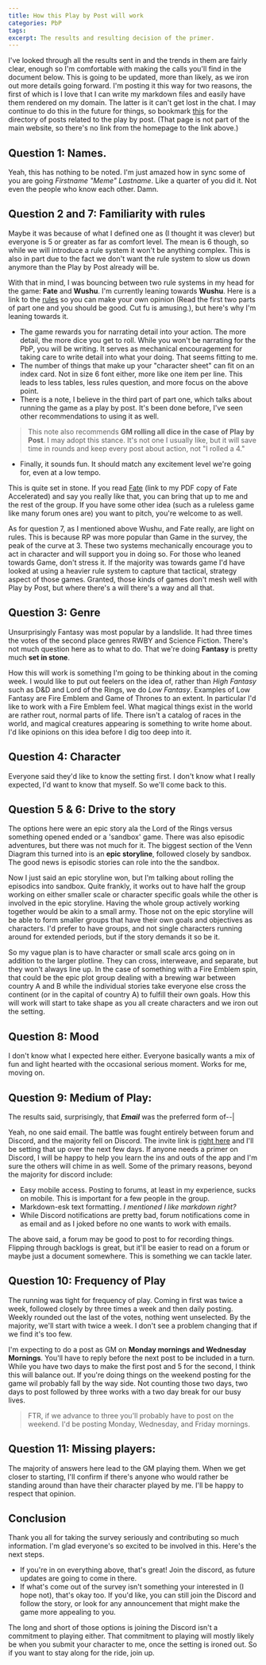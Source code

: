 ```yaml
---
title: How this Play by Post will work
categories: PbP
tags: 
excerpt: The results and resulting decision of the primer.
---
```


I've looked through all the results sent in and the trends in them are fairly clear, enough so I'm comfortable with making the calls you'll find in the document below. This is going to be updated, more than likely, as we iron out more details going forward. I'm posting it this way for two reasons, the first of which is I love that I can write my markdown files and easily have them rendered on my domain. The latter is it can't get lost in the chat. I may continue to do this in the future for things, so bookmark [this](thelittlethingswemiss.us/posthub/PbP) for the directory of posts related to the play by post. (That page is not part of the main website, so there's no link from the homepage to the link above.)

## Question 1: Names.

Yeah, this has nothing to be noted. I'm just amazed how in sync some of you are going *Firstname "Meme" Lastname*. Like a quarter of you did it. Not even the people who know each other. Damn.

## Question 2 and 7: Familiarity with rules

Maybe it was because of what I defined one as (I thought it was clever) but everyone is 5 or greater as far as comfort level. The mean is 6 though, so while we will introduce a rule system it won't be anything complex. This is also in part due to the fact we don't want the rule system to slow us down anymore than the Play by Post already will be.

With that in mind, I was bouncing between two rule systems in my head for the game: **Fate** and **Wushu**. I'm currently leaning towards **Wushu**. Here is a link to the [rules](http://danielbayn.com/wushu/)  so you can make your own opinion (Read the first two parts of part one and you should be good. Cut fu is amusing.), but here's why I'm leaning towards it. 

* The game rewards you for narrating detail into your action. The more detail, the more dice you get to roll. While you won't be narrating for the PbP, you will be writing. It serves as mechanical encouragement for taking care to write detail into what your doing. That seems fitting to me.
* The number of things that make up your "character sheet" can fit on an index card. Not in size 6 font either, more like one item per line. This leads to less tables, less rules question, and more focus on the above point. 
* There is a note, I believe in the third part of part one, which talks about running the game as a play by post. It's been done before, I've seen other recommendations to using it as well. 
> This note also recommends **GM rolling all dice in the case of Play by Post**. I may adopt this stance. It's not one I usually like, but it will save time in rounds and keep every post about action, not "I rolled a 4."
* Finally, it sounds fun. It should match any excitement level we're going for, even at a low tempo.

This is quite set in stone. If you read [Fate](https://1drv.ms/b/s!ArFPHHkgdiQkhoIH6dHrxkISCF3I-w) (link to my PDF copy of Fate Accelerated) and say you really like that, you can bring that up to me and the rest of the group. If you have some other idea (such as a ruleless game like many forum ones are) you want to pitch, you're welcome to as well. 

As for question 7, as I mentioned above Wushu, and Fate really, are light on rules. This is because RP was more popular than Game in the survey, the peak of the curve at 3. These two systems mechanically encourage you to act in character and will support you in doing so. For those who leaned towards Game, don't stress it. If the majority was towards game I'd have looked at using a heavier rule system to capture that tactical, strategy aspect of those games. Granted, those kinds of games don't mesh well with Play by Post, but where there's a will there's a way and all that.

## Question 3: Genre

Unsurprisingly Fantasy was most popular by a landslide. It had three times the votes of the second place genres RWBY and Science Fiction. There's not much question here as to what to do. That we're doing **Fantasy** is pretty much **set in stone**. 

How this will work is something I'm going to be thinking about in the coming week. I would like to put out feelers on the idea of, rather than *High Fantasy* such as D&D and Lord of the Rings, we do *Low Fantasy*. Examples of Low Fantasy are Fire Emblem and Game of Thrones to an extent. In particular I'd like to work with a Fire Emblem feel. What magical things exist in the world are rather rout, normal parts of life. There isn't a catalog of races in the world, and magical creatures appearing is something to write home about. I'd like opinions on this idea before I dig too deep into it. 

## Question 4: Character

Everyone said they'd like to know the setting first. I don't know what I really expected, I'd want to know that myself. So we'll come back to this.

## Question 5 & 6: Drive to the story

The options here were an epic story ala the Lord of the Rings versus something opened ended or a 'sandbox' game. There was also episodic adventures, but there was not much for it. The biggest section of the Venn Diagram this turned into is an **epic storyline**, followed closely by sandbox. The good news is episodic stories can role into the the sandbox. 

Now I just said an epic storyline won, but I'm talking about rolling the episodics into sandbox. Quite frankly, it works out to have half the group working on either smaller scale or character specific goals while the other is involved in the epic storyline. Having the whole group actively working together would be akin to a small army. Those not on the epic storyline will be able to form smaller groups that have their own goals and objectives as characters. I'd prefer to have groups, and not single characters running around for extended periods, but if the story demands it so be it.

So my vague plan is to have character or small scale arcs going on in addition to the larger plotline. They can cross, interweave, and separate, but they won't always line up. In the case of something with a Fire Emblem spin, that could be the epic plot group dealing with a brewing war between country A and B while the individual stories take everyone else cross the continent (or in the capital of country A) to fulfill their own goals. How this will work will start to take shape as you all create characters and we iron out the setting. 

## Question 8: Mood

I don't know what I expected here either. Everyone basically wants a mix of fun and light hearted with the occasional serious moment. Works for me, moving on. 

## Question 9: Medium of Play:

The results said, surprisingly, that ***Email*** was the preferred form of--|

Yeah, no one said email. The battle was fought entirely between forum and Discord, and the majority fell on Discord. The invite link is [right here](https://discord.gg/HQE9swG) and I'll be setting that up over the next few days. If anyone needs a primer on Discord, I will be happy to help you learn the ins and outs of the app and I'm sure the others will chime in as well. Some of the primary reasons, beyond the majority for discord include:
* Easy mobile access. Posting to forums, at least in my experience, sucks on mobile. This is important for a few people in the group.
* Markdown-esk text formatting. *I mentioned I like markdown right?*
* While Discord notifications are pretty bad, forum notifications come in as email and as I joked before no one wants to work with emails. 

The above said, a forum may be good to post to for recording things. Flipping through backlogs is great, but it'll be easier to read on a forum or maybe just a document somewhere. This is something we can tackle later.

## Question 10: Frequency of Play

The running was tight for frequency of play. Coming in first was twice a week, followed closely by three times a week and then daily posting. Weekly rounded out the last of the votes, nothing went unselected. By the majority, we'll start with twice a week. I don't see a problem changing that if we find it's too few. 

I'm expecting to do a post as GM on **Monday mornings and Wednesday Mornings**. You'll have to reply before the next post to be included in a turn. While you have two days to make the first post and 5 for the second, I think this will balance out. If you're doing things on the weekend posting for the game wil probably fall by the way side. Not counting those two days, two days to post followed by three works with a two day break for our busy lives.
> FTR, if we advance to three you'll probably have to post on the weekend. I'd be posting Monday, Wednesday, and Friday mornings. 

## Question 11: Missing players:

The majority of answers here lead to the GM playing them. When we get closer to starting, I'll confirm if there's anyone who would rather be standing around than have their character played by me. I'll be happy to respect that opinion.

## Conclusion

Thank you all for taking the survey seriously and contributing so much information. I'm glad everyone's so excited to be involved in this. Here's the next steps.
* If you're in on everything above, that's great! Join the discord, as future updates are going to come in there. 
* If what's come out of the survey isn't something your interested in (I hope not), that's okay too. If you'd like, you can still join the Discord and follow the story, or look for any announcement that might make the game more appealing to you.

The long and short of those options is joining the Discord isn't a commitment to playing either. That commitment to playing will mostly likely be when you submit your character to me, once the setting is ironed out. So if you want to stay along for the ride, join up. 